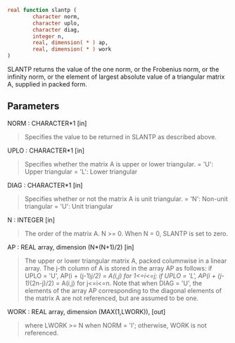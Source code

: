 ```fortran
real function slantp (
		character norm,
		character uplo,
		character diag,
		integer n,
		real, dimension( * ) ap,
		real, dimension( * ) work
)
```

SLANTP  returns the value of the one norm,  or the Frobenius norm, or
the  infinity norm,  or the  element of  largest absolute value  of a
triangular matrix A, supplied in packed form.

## Parameters
NORM : CHARACTER*1 [in]
> Specifies the value to be returned in SLANTP as described
> above.

UPLO : CHARACTER*1 [in]
> Specifies whether the matrix A is upper or lower triangular.
> = 'U':  Upper triangular
> = 'L':  Lower triangular

DIAG : CHARACTER*1 [in]
> Specifies whether or not the matrix A is unit triangular.
> = 'N':  Non-unit triangular
> = 'U':  Unit triangular

N : INTEGER [in]
> The order of the matrix A.  N >= 0.  When N = 0, SLANTP is
> set to zero.

AP : REAL array, dimension (N*(N+1)/2) [in]
> The upper or lower triangular matrix A, packed columnwise in
> a linear array.  The j-th column of A is stored in the array
> AP as follows:
> if UPLO = 'U', AP(i + (j-1)*j/2) = A(i,j) for 1<=i<=j;
> if UPLO = 'L', AP(i + (j-1)*(2n-j)/2) = A(i,j) for j<=i<=n.
> Note that when DIAG = 'U', the elements of the array AP
> corresponding to the diagonal elements of the matrix A are
> not referenced, but are assumed to be one.

WORK : REAL array, dimension (MAX(1,LWORK)), [out]
> where LWORK >= N when NORM = 'I'; otherwise, WORK is not
> referenced.
